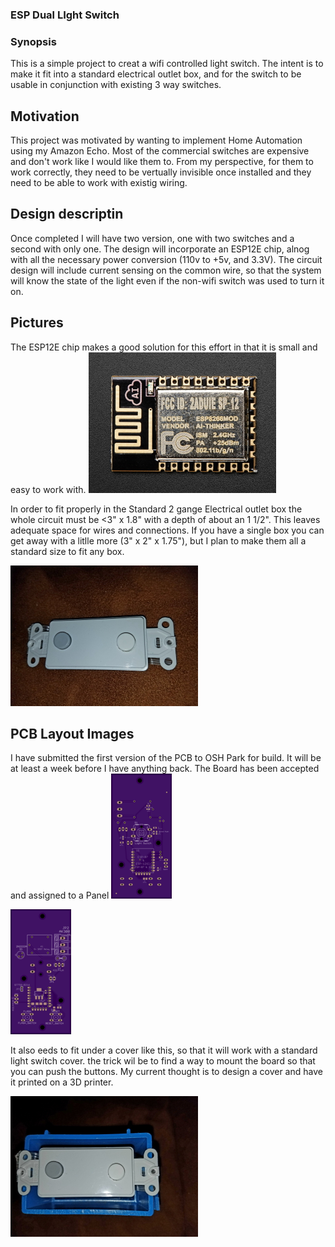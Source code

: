 ### ESP Dual LIght Switch

### Synopsis
This is a simple project to creat a wifi controlled light switch. The intent is to make it fit into a standard electrical outlet box, and for the switch to be usable in conjunction with existing 3 way switches.


## Motivation

This project was motivated by wanting to implement Home Automation using my Amazon Echo. Most of the commercial switches are expensive and don't work like I would like them to. From my perspective, for them to work correctly, they need to be vertually invisible once installed and they need to be able to work with existig wiring.

## Design descriptin
Once completed I will have two version, one with two switches and a second with only one. The design will incorporate an ESP12E chip, alnog with all the necessary power conversion (110v to +5v, and 3.3V). The circuit design will include current sensing on the common wire, so that the system will know the state of the light even if the non-wifi switch was used to turn it on.

## Pictures
The ESP12E chip makes a good solution for this effort in that it is small and easy to work with. 
![Alt text](/pictures/ESP12E1.JPG?raw=true "ESP12#")

In order to fit properly in the Standard 2 gange Electrical outlet box the whole circuit must be <3" x 1.8" with a depth of about an 1 1/2". This leaves adequate space for wires and connections. If you have a single box you can get away with a litlle more (3" x 2" x 1.75"), but I plan to make them all a standard size to fit any box.

![Alt text](/pictures/Switch%20Cover1.JPG?raw=true "Switch Cover#")

## PCB Layout Images
I have submitted the first version of the PCB to OSH Park for build. It will be at least a week before I have anything back. The Board has been accepted and assigned to a Panel
![Alt text](/pictures/LightSwitch_Top.png?raw=true "PCB Top Layer")

![Alt text](/pictures/LightSwitch_Bottom.png?raw=true "Switch Cover#")

It also eeds to fit under a cover like this, so that it will work with a standard light switch cover. the trick wil be to find a way to mount the board so that you can push the buttons. My current thought is to design a cover and have it printed on a 3D printer.

![Alt text](/pictures/Switch%20Outlet%20Box1.JPG?raw=true "Single Outlet box#")
